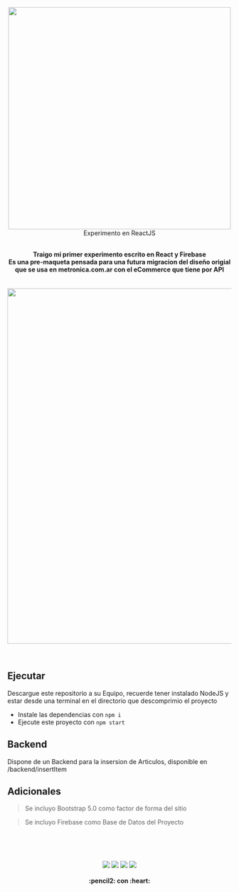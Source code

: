 
<p align="center">
  <img width="500" src="https://github.com/gusgeek/TiendaComputacion-ReactJS/blob/main/logo.svg">
  <br>
  Experimento en ReactJS
</p>
  <p align="center">
  <br>
    <strong>
      <strong>Traigo mi primer experimento escrito en React y Firebase</strong>
      <br>
      Es una pre-maqueta pensada para una futura migracion del diseño origial que se usa en metronica.com.ar con el eCommerce que tiene por API
    </strong>
  <br> <br> <br>
   <img width="800" src="https://github.com/gusgeek/TiendaComputacion-ReactJS/blob/main/demo.gif?raw=true">
  <br>
  </p>
<br>


## Ejecutar

Descargue este repositorio a su Equipo, recuerde tener instalado NodeJS y estar desde una terminal en el directorio que descomprimio el proyecto

- Instale las dependencias con `npm i` 
- Ejecute este proyecto con `npm start`

## Backend

Dispone de un Backend para la insersion de Articulos, disponible en /backend/insertItem


## Adicionales

> Se incluyo Bootstrap 5.0 como factor de forma del sitio

> Se incluyo Firebase como Base de Datos del Proyecto

<br>
<br>
<br>
<p align="center">
    <img src="https://img.shields.io/github/downloads/gusgeek/TiendaComputacion-ReactJS/total">  
    <img src="https://img.shields.io/github/v/release/gusgeek/TiendaComputacion-ReactJS">  
    <img src="https://img.shields.io/github/release-date/gusgeek/TiendaComputacion-ReactJS">  
    <img src="https://img.shields.io/github/languages/code-size/gusgeek/TiendaComputacion-ReactJS">
  <br><br>
  <strong>:pencil2: con :heart:</strong>
</p>









